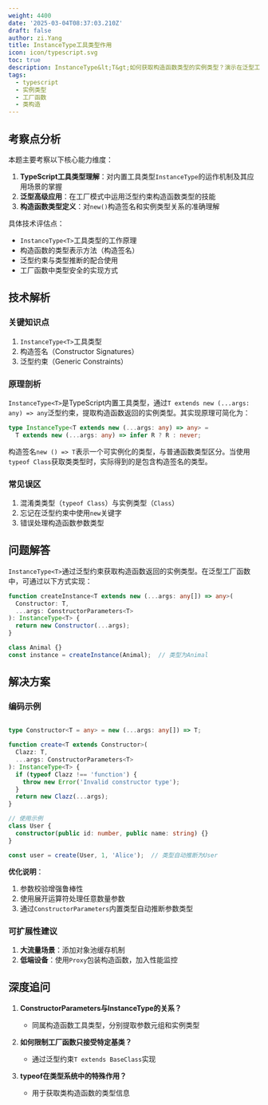 ```yaml
---
weight: 4400
date: '2025-03-04T08:37:03.210Z'
draft: false
author: zi.Yang
title: InstanceType工具类型作用
icon: icon/typescript.svg
toc: true
description: InstanceType&lt;T&gt;如何获取构造函数类型的实例类型？演示在泛型工厂函数中动态返回类实例类型的实现方法
tags:
  - typescript
  - 实例类型
  - 工厂函数
  - 类构造
---
```


## 考察点分析

本题主要考察以下核心能力维度：
1. **TypeScript工具类型理解**：对内置工具类型`InstanceType`的运作机制及其应用场景的掌握
2. **泛型高级应用**：在工厂模式中运用泛型约束构造函数类型的技能
3. **构造函数类型定义**：对`new()`构造签名和实例类型关系的准确理解

具体技术评估点：
- `InstanceType<T>`工具类型的工作原理
- 构造函数的类型表示方法（构造签名）
- 泛型约束与类型推断的配合使用
- 工厂函数中类型安全的实现方式

## 技术解析

### 关键知识点
1. `InstanceType<T>`工具类型
2. 构造签名（Constructor Signatures）
3. 泛型约束（Generic Constraints）

### 原理剖析
`InstanceType<T>`是TypeScript内置工具类型，通过`T extends new (...args: any) => any`泛型约束，提取构造函数返回的实例类型。其实现原理可简化为：
```typescript
type InstanceType<T extends new (...args: any) => any> = 
  T extends new (...args: any) => infer R ? R : never;
```

构造签名`new () => T`表示一个可实例化的类型，与普通函数类型区分。当使用`typeof Class`获取类类型时，实际得到的是包含构造签名的类型。

### 常见误区
1. 混淆类类型（`typeof Class`）与实例类型（`Class`）
2. 忘记在泛型约束中使用`new`关键字
3. 错误处理构造函数参数类型

## 问题解答

`InstanceType<T>`通过泛型约束获取构造函数返回的实例类型。在泛型工厂函数中，可通过以下方式实现：

```typescript
function createInstance<T extends new (...args: any[]) => any>(
  Constructor: T,
  ...args: ConstructorParameters<T>
): InstanceType<T> {
  return new Constructor(...args);
}

class Animal {}
const instance = createInstance(Animal);  // 类型为Animal
```

## 解决方案

### 编码示例
```typescript

type Constructor<T = any> = new (...args: any[]) => T;

function create<T extends Constructor>(
  Clazz: T,
  ...args: ConstructorParameters<T>
): InstanceType<T> {
  if (typeof Clazz !== 'function') {
    throw new Error('Invalid constructor type');
  }
  return new Clazz(...args);
}

// 使用示例
class User {
  constructor(public id: number, public name: string) {}
}

const user = create(User, 1, 'Alice');  // 类型自动推断为User
```

**优化说明**：
1. 参数校验增强鲁棒性
2. 使用展开运算符处理任意数量参数
3. 通过`ConstructorParameters`内置类型自动推断参数类型

### 可扩展性建议
1. **大流量场景**：添加对象池缓存机制
2. **低端设备**：使用`Proxy`包装构造函数，加入性能监控

## 深度追问

1. **ConstructorParameters与InstanceType的关系？**
   - 同属构造函数工具类型，分别提取参数元组和实例类型

2. **如何限制工厂函数只接受特定基类？**
   - 通过泛型约束`T extends BaseClass`实现

3. **typeof在类型系统中的特殊作用？**
   - 用于获取类构造函数的类型信息